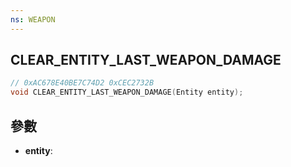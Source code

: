 ```yaml
---
ns: WEAPON
---
```

## CLEAR_ENTITY_LAST_WEAPON_DAMAGE

```c
// 0xAC678E40BE7C74D2 0xCEC2732B
void CLEAR_ENTITY_LAST_WEAPON_DAMAGE(Entity entity);
```


## 參數
* **entity**: 


